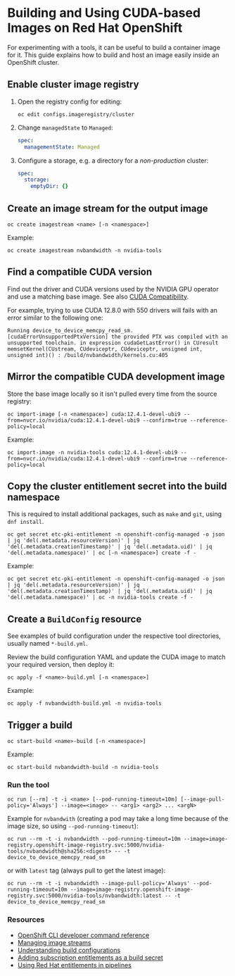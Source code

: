 # Building and Using CUDA-based Images on Red Hat OpenShift

For experimenting with a tools, it can be useful to build a container image for it.
This guide explains how to build and host an image easily inside an OpenShift cluster.

## Enable cluster image registry

1. Open the registry config for editing:

    ```console
    oc edit configs.imageregistry/cluster
    ```

2. Change `managedState` to `Managed`:

    ```yaml
    spec:
      managementState: Managed
    ```

3. Configure a storage, e.g. a directory for a _non-production_ cluster:

    ```yaml
    spec:
      storage:
        emptyDir: {}
    ```

## Create an image stream for the output image

```console
oc create imagestream <name> [-n <namespace>]
```

Example:

```console
oc create imagestream nvbandwidth -n nvidia-tools
```

## Find a compatible CUDA version

Find out the driver and CUDA versions used by the NVIDIA GPU operator and use a matching base image. See also [CUDA Compatibility](https://docs.nvidia.com/deploy/cuda-compatibility/).

For example, trying to use CUDA 12.8.0 with 550 drivers will fails with an error similar to the following one:

```console
Running device_to_device_memcpy_read_sm.
[cudaErrorUnsupportedPtxVersion] the provided PTX was compiled with an unsupported toolchain. in expression cudaGetLastError() in CUresult memsetKernel(CUstream, CUdeviceptr, CUdeviceptr, unsigned int, unsigned int)() : /build/nvbandwidth/kernels.cu:405
```

## Mirror the compatible CUDA development image

Store the base image locally so it isn't pulled every time from the source registry:

```console
oc import-image [-n <namespace>] cuda:12.4.1-devel-ubi9 --from=nvcr.io/nvidia/cuda:12.4.1-devel-ubi9 --confirm=true --reference-policy=local
```

Example:

```
oc import-image -n nvidia-tools cuda:12.4.1-devel-ubi9 --from=nvcr.io/nvidia/cuda:12.4.1-devel-ubi9 --confirm=true --reference-policy=local
```

## Copy the cluster entitlement secret into the build namespace

This is required to install additional packages, such as `make` and `git`, using `dnf install`.

```console
oc get secret etc-pki-entitlement -n openshift-config-managed -o json | jq 'del(.metadata.resourceVersion)' | jq 'del(.metadata.creationTimestamp)' | jq 'del(.metadata.uid)' | jq 'del(.metadata.namespace)' | oc [-n <namespace>] create -f -
```

Example:

```console
oc get secret etc-pki-entitlement -n openshift-config-managed -o json | jq 'del(.metadata.resourceVersion)' | jq 'del(.metadata.creationTimestamp)' | jq 'del(.metadata.uid)' | jq 'del(.metadata.namespace)' | oc -n nvidia-tools create -f -
```

## Create a `BuildConfig` resource

See examples of build configuration under the respective tool directories, usually named `*-build.yml`.

Review the build configuration YAML and update the CUDA image to match your required version, then deploy it:

```console
oc apply -f <name>-build.yml [-n <namespace>]
```

Example:

```console
oc apply -f nvbandwidth-build.yml -n nvidia-tools
```

## Trigger a build

```console
oc start-build <name>-build [-n <namespace>]
```

Example:

```console
oc start-build nvbandwidth-build -n nvidia-tools
```

### Run the tool

```console
oc run [--rm] -t -i <name> [--pod-running-timeout=10m] [--image-pull-policy='Always'] --image=<image> -- <arg1> <arg2> ... <argN>
```

Example for `nvbandwith` (creating a pod may take a long time because of the image size, so using `--pod-running-timeout`):

```console
oc run --rm -t -i nvbandwidth --pod-running-timeout=10m --image=image-registry.openshift-image-registry.svc:5000/nvidia-tools/nvbandwidth@sha256:<digest> -- -t device_to_device_memcpy_read_sm
```

or with `latest` tag (always pull to get the latest image):

```console
oc run --rm -t -i nvbandwidth --image-pull-policy='Always' --pod-running-timeout=10m --image=image-registry.openshift-image-registry.svc:5000/nvidia-tools/nvbandwidth:latest -- -t device_to_device_memcpy_read_sm
```

### Resources

* [OpenShift CLI developer command reference](https://docs.openshift.com/container-platform/4.17/cli_reference/openshift_cli/developer-cli-commands.html)
* [Managing image streams](https://docs.openshift.com/container-platform/4.17/openshift_images/image-streams-manage.html)
* [Understanding build configurations](https://docs.openshift.com/container-platform/4.17/cicd/builds/understanding-buildconfigs.html)
* [Adding subscription entitlements as a build secret](https://docs.openshift.com/container-platform/4.17/cicd/builds/running-entitled-builds.html#builds-source-secrets-entitlements_running-entitled-builds)
* [Using Red Hat entitlements in pipelines](https://docs.openshift.com/pipelines/1.17/create/using-rh-entitlements-pipelines.html)